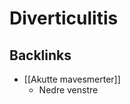 # Diverticulitis

## Backlinks
* [[Akutte mavesmerter]]
	* Nedre venstre

<!-- {BearID:8F24BDB5-F001-4914-B8D2-A37BB8516694-86299-00013618749D2961} -->
